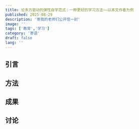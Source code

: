 ```yaml
---
title: 论多方驱动的弹性自学范式：一种更好的学习方法——以本文作者为例
published: 2025-08-29
description: '寄我的老师们公开信一封'
image: ''
tags: ['教育','学习']
category: '寄语'
draft: false 
lang: ''
---
```


## 引言

## 方法

## 成果

## 讨论
